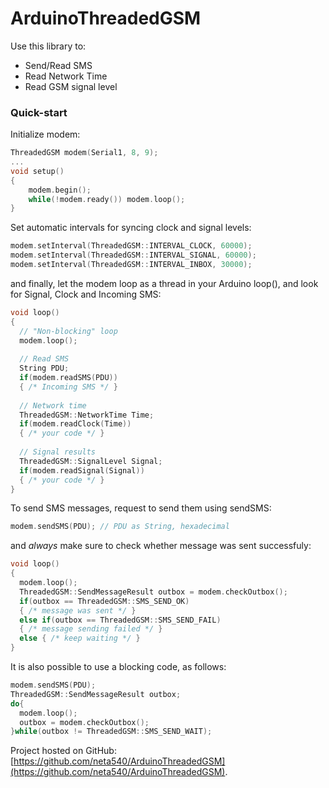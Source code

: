 # ArduinoThreadedGSM


Use this library to:

 * Send/Read SMS
 * Read Network Time
 * Read GSM signal level
 
### Quick-start

Initialize modem:

```c++
ThreadedGSM modem(Serial1, 8, 9);
...
void setup()
{
	modem.begin();
	while(!modem.ready()) modem.loop();
}
```
Set automatic intervals for syncing clock and signal levels:
```c++
modem.setInterval(ThreadedGSM::INTERVAL_CLOCK, 60000);
modem.setInterval(ThreadedGSM::INTERVAL_SIGNAL, 60000);
modem.setInterval(ThreadedGSM::INTERVAL_INBOX, 30000);
```
and finally, let the modem loop as a thread in your Arduino loop(), and look for Signal, Clock and Incoming SMS:
```c++
void loop()
{ 
  // "Non-blocking" loop
  modem.loop();
  
  // Read SMS
  String PDU;
  if(modem.readSMS(PDU))
  { /* Incoming SMS */ }
  
  // Network time
  ThreadedGSM::NetworkTime Time;
  if(modem.readClock(Time))
  { /* your code */ }
  
  // Signal results
  ThreadedGSM::SignalLevel Signal;
  if(modem.readSignal(Signal))
  { /* your code */ }
}
```

To send SMS messages, request to send them using sendSMS:
```c++
modem.sendSMS(PDU); // PDU as String, hexadecimal
```
and *always* make sure to check whether message was sent successfuly:
```c++
void loop()
{
  modem.loop();
  ThreadedGSM::SendMessageResult outbox = modem.checkOutbox();
  if(outbox == ThreadedGSM::SMS_SEND_OK)
  { /* message was sent */ }
  else if(outbox == ThreadedGSM::SMS_SEND_FAIL)
  { /* message sending failed */ }
  else { /* keep waiting */ }
}
```
It is also possible to use a blocking code, as follows:
```c++
modem.sendSMS(PDU);
ThreadedGSM::SendMessageResult outbox;
do{
  modem.loop();
  outbox = modem.checkOutbox();
}while(outbox != ThreadedGSM::SMS_SEND_WAIT);
```

Project hosted on GitHub: [https://github.com/neta540/ArduinoThreadedGSM](https://github.com/neta540/ArduinoThreadedGSM).

